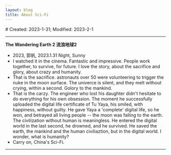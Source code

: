 ```yaml
---
layout: blog
title: About Sci-Fi
---
```

<span class="hidden-text"># Created: 2023-1-31; Modified: 2023-2-1</span>

---

<div id="01"><b>The Wandering Earth 2 流浪地球2</b></div>

- 2023, 郭帆, 2023.1.31 Night, Sunny
- I watched it in the cinema. Fantastic and impressive. People work together, to survive, 
for future. I love the story, about the sacrifice and glory, about crazy and humanity.
- That is the sacrifice. astronauts over 50 were volunteering to trigger the nuke in the moon surface.
The univerce is silent, and they melt without crying, within a second. Golory to the mankind.
- That is the carzy. The engineer who lost his daughter didn't hesitate to do everything for his own obsession.
The moment he successfully uploaded the digital life certificate of Tu Yaya, his smiled, with happiness, without guilty.
He gave Yaya a 'complete' digital life, so he won, and betrayed all living people -- the moon was falling to the earth.
The civilization without human is meaningless. He entered the digital world in the last second, he drowned, and he survived.
He saved the earth, the mankind and the human civiliaztion, but in the digital world. I wonder, what is humanity?
- Carry on, China's Sci-Fi.

---
